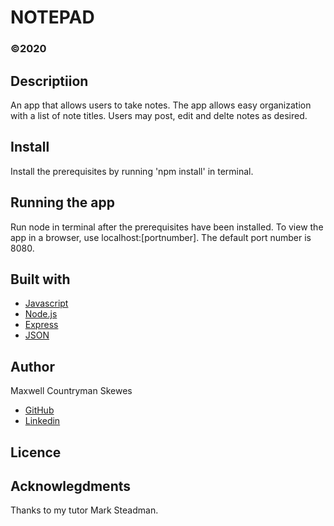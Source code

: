 # NOTEPAD
### ©2020

## Descriptiion
An app that allows users to take notes. The app allows easy organization with a list of note titles. Users may post, edit and delte notes as desired.

## Install
Install the prerequisites by running 'npm install' in terminal.

## Running the app
Run node in terminal after the prerequisites have been installed. To view the app in a browser, use localhost:[portnumber]. The default port number is 8080.

## Built with
* [Javascript](https://www.javascript.com/)
* [Node.js](https://nodejs.org/en/)
* [Express](https://expressjs.com/)
* [JSON](https://www.json.org/json-en.html)

## Author
Maxwell Countryman Skewes
- [GitHub](https://github.com/maxskewes)
- [Linkedin](https://www.linkedin.com/in/max-skewes-8598ba194/)

## Licence


## Acknowlegdments
Thanks to my tutor Mark Steadman.


